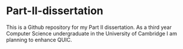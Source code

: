 # Part-II-dissertation
This is a Github repository for my Part II dissertation. As a third year Computer Science undergraduate in the University of Cambridge I am planning to enhance QUIC. 
